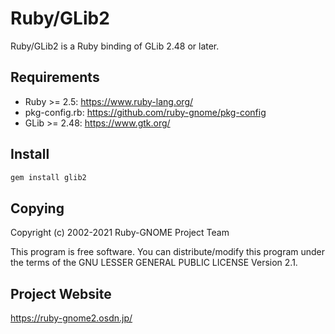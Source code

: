 # Ruby/GLib2

Ruby/GLib2 is a Ruby binding of GLib 2.48 or later.

## Requirements

  * Ruby >= 2.5:   https://www.ruby-lang.org/
  * pkg-config.rb: https://github.com/ruby-gnome/pkg-config
  * GLib >= 2.48:  https://www.gtk.org/

## Install

```bash
gem install glib2
```

## Copying

Copyright (c) 2002-2021 Ruby-GNOME Project Team

This program is free software.
You can distribute/modify this program under the terms of
the GNU LESSER GENERAL PUBLIC LICENSE Version 2.1.

## Project Website

https://ruby-gnome2.osdn.jp/
